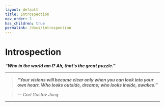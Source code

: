 ```yaml
---
layout: default
title: Introspection
nav_order: 2
has_children: true
permalink: /docs/introspection
---
```


# Introspection


*__“Who in the world am I? Ah, that's the great puzzle.”__*

---

> __*“Your visions will become clear only when you can look into your own heart. Who looks outside, dreams; who looks inside, awakes.”*__

> *― Carl Gustav Jung*

---
